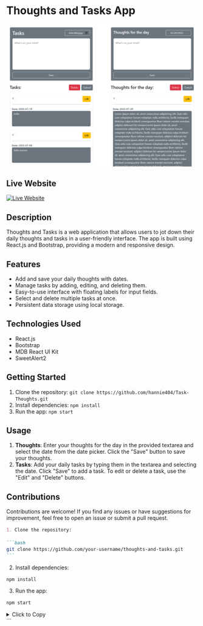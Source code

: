 # Thoughts and Tasks App

![Thoughts and Tasks Banner](./src/image/sample.png)

## Live Website

[![Live Website](https://img.shields.io/badge/Click%20Me-Live%20Website-blue?style=for-the-badge)](https://your-live-website-url.com)

## Description

Thoughts and Tasks is a web application that allows users to jot down their daily thoughts and tasks in a user-friendly interface. The app is built using React.js and Bootstrap, providing a modern and responsive design.

## Features

- Add and save your daily thoughts with dates.
- Manage tasks by adding, editing, and deleting them.
- Easy-to-use interface with floating labels for input fields.
- Select and delete multiple tasks at once.
- Persistent data storage using local storage.

## Technologies Used

- React.js
- Bootstrap
- MDB React UI Kit
- SweetAlert2

## Getting Started

1. Clone the repository: `git clone https://github.com/hannie404/Task-Thoughts.git`
2. Install dependencies: `npm install`
3. Run the app: `npm start`

## Usage

1. **Thoughts**: Enter your thoughts for the day in the provided textarea and select the date from the date picker. Click the "Save" button to save your thoughts.
2. **Tasks**: Add your daily tasks by typing them in the textarea and selecting the date. Click "Save" to add a task. To edit or delete a task, use the "Edit" and "Delete" buttons.

## Contributions

Contributions are welcome! If you find any issues or have suggestions for improvement, feel free to open an issue or submit a pull request.

````markdown
1. Clone the repository:

```bash
git clone https://github.com/your-username/thoughts-and-tasks.git
```
````

2. Install dependencies:

```bash
npm install
```

3. Run the app:

```bash
npm start
```

<details>
  <summary>Click to Copy</summary>
  
  ```bash
  git clone https://github.com/your-username/thoughts-and-tasks.git
  npm install
  npm start
  ```
</details>
```
